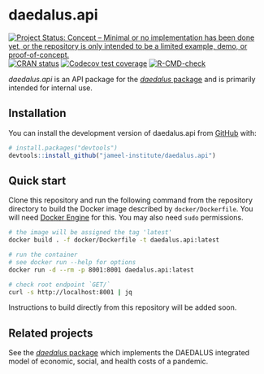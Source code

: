 
<!-- README.md is generated from README.Rmd. Please edit that file -->

# daedalus.api

<!-- badges: start -->

[![Project Status: Concept – Minimal or no implementation has been done
yet, or the repository is only intended to be a limited example, demo,
or
proof-of-concept.](https://www.repostatus.org/badges/latest/concept.svg)](https://www.repostatus.org/#concept)
[![CRAN
status](https://www.r-pkg.org/badges/version/daedalus.api)](https://CRAN.R-project.org/package=daedalus.api)
[![Codecov test
coverage](https://codecov.io/gh/j-idea/daedalus.api/branch/main/graph/badge.svg)](https://app.codecov.io/gh/j-idea/daedalus.api?branch=main)
[![R-CMD-check](https://github.com/j-idea/daedalus.api/actions/workflows/R-CMD-check.yaml/badge.svg)](https://github.com/j-idea/daedalus.api/actions/workflows/R-CMD-check.yaml)
<!-- badges: end -->

*daedalus.api* is an API package for the [*daedalus*
package](https://github.com/jameel-institute/daedalus) and is primarily
intended for internal use.

## Installation

You can install the development version of daedalus.api from
[GitHub](https://github.com/) with:

``` r
# install.packages("devtools")
devtools::install_github("jameel-institute/daedalus.api")
```

## Quick start

Clone this repository and run the following command from the repository
directory to build the Docker image described by `docker/Dockerfile`.
You will need [Docker Engine](https://docs.docker.com/engine/) for this.
You may also need `sudo` permissions.

``` sh
# the image will be assigned the tag 'latest'
docker build . -f docker/Dockerfile -t daedalus.api:latest

# run the container
# see docker run --help for options
docker run -d --rm -p 8001:8001 daedalus.api:latest

# check root endpoint `GET/`
curl -s http://localhost:8001 | jq
```

Instructions to build directly from this repository will be added soon.

## Related projects

See the [*daedalus*
package](https://github.com/jameel-institute/daedalus) which implements
the DAEDALUS integrated model of economic, social, and health costs of a
pandemic.
